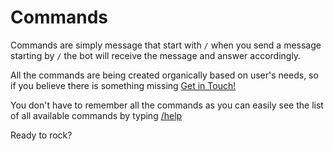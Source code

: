 # Commands

Commands are simply message that start with `/` when you send a message
starting by `/` the bot will receive the message and answer accordingly.

All the commands are being created organically based on user's needs, so
if you believe there is something missing [Get in Touch!](../../misc/Contact.md)

You don't have to remember all the commands as you can easily see the list
of all available commands by typing [/help](./help.md)

Ready to rock?
